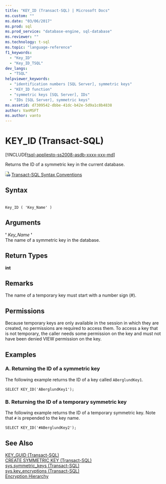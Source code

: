 ```yaml
---
title: "KEY_ID (Transact-SQL) | Microsoft Docs"
ms.custom: ""
ms.date: "03/06/2017"
ms.prod: sql
ms.prod_service: "database-engine, sql-database"
ms.reviewer: ""
ms.technology: t-sql
ms.topic: "language-reference"
f1_keywords: 
  - "Key_ID"
  - "Key_ID_TSQL"
dev_langs: 
  - "TSQL"
helpviewer_keywords: 
  - "identification numbers [SQL Server], symmetric keys"
  - "KEY_ID function"
  - "symmetric keys [SQL Server], IDs"
  - "IDs [SQL Server], symmetric keys"
ms.assetid: d7309542-dbbe-41dc-b42e-5d9a1c8b4838
author: VanMSFT
ms.author: vanto
---
```

# KEY_ID (Transact-SQL)
[!INCLUDE[tsql-appliesto-ss2008-asdb-xxxx-xxx-md](../../includes/tsql-appliesto-ss2008-asdb-xxxx-xxx-md.md)]

  Returns the ID of a symmetric key in the current database.  
  
 ![Topic link icon](../../database-engine/configure-windows/media/topic-link.gif "Topic link icon") [Transact-SQL Syntax Conventions](../../t-sql/language-elements/transact-sql-syntax-conventions-transact-sql.md)  
  
## Syntax  
  
```  
  
Key_ID ( 'Key_Name' )  
```  
  
## Arguments  
 **'** *Key_Name* **'**  
 The name of a symmetric key in the database.  
  
## Return Types  
 **int**  
  
## Remarks  
 The name of a temporary key must start with a number sign (#).  
  
## Permissions  
 Because temporary keys are only available in the session in which they are created, no permissions are required to access them. To access a key that is not temporary, the caller needs some permission on the key and must not have been denied VIEW permission on the key.  
  
## Examples  
  
### A. Returning the ID of a symmetric key  
 The following example returns the ID of a key called `ABerglundKey1`.  
  
```  
SELECT KEY_ID('ABerglundKey1');  
```  
  
### B. Returning the ID of a temporary symmetric key  
 The following example returns the ID of a temporary symmetric key. Note that `#` is prepended to the key name.  
  
```  
SELECT KEY_ID('#ABerglundKey2');  
```  
  
## See Also  
 [KEY_GUID &#40;Transact-SQL&#41;](../../t-sql/functions/key-guid-transact-sql.md)   
 [CREATE SYMMETRIC KEY &#40;Transact-SQL&#41;](../../t-sql/statements/create-symmetric-key-transact-sql.md)   
 [sys.symmetric_keys &#40;Transact-SQL&#41;](../../relational-databases/system-catalog-views/sys-symmetric-keys-transact-sql.md)   
 [sys.key_encryptions &#40;Transact-SQL&#41;](../../relational-databases/system-catalog-views/sys-key-encryptions-transact-sql.md)   
 [Encryption Hierarchy](../../relational-databases/security/encryption/encryption-hierarchy.md)  
  
  
